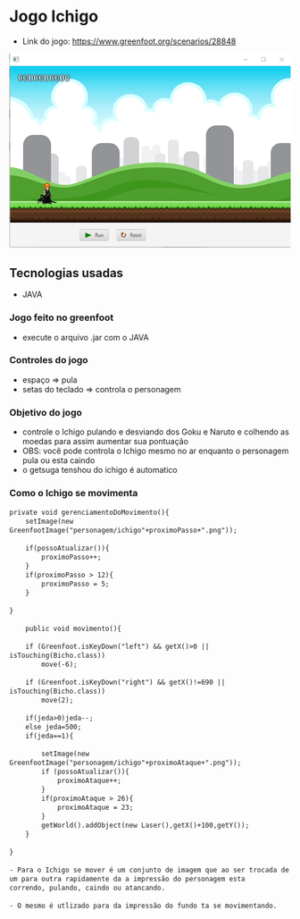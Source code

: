 # Jogo Ichigo

 - Link do jogo: https://www.greenfoot.org/scenarios/28848

![imagem of result](https://github.com/WellysonM/Jogo-Ichigo/blob/master/jogo.PNG?raw=true)

## Tecnologias usadas

- JAVA

### Jogo feito no greenfoot

- execute o arquivo .jar com o JAVA

### Controles do jogo

- espaço => pula 
- setas do teclado => controla o personagem

### Objetivo do jogo

- controle o Ichigo pulando e desviando dos Goku e Naruto e colhendo as moedas para assim aumentar sua pontuação
- OBS: você pode controla o Ichigo mesmo no ar enquanto o personagem pula ou esta caindo 
- o getsuga tenshou do ichigo é automatico 

### Como o Ichigo se movimenta

    private void gerenciamentoDoMovimento(){
        setImage(new GreenfootImage("personagem/ichigo"+proximoPasso+".png"));

        if(possoAtualizar()){
            proximoPasso++;
        }
        if(proximoPasso > 12){
            proximoPasso = 5;
        }

    }
    
        public void movimento(){

        if (Greenfoot.isKeyDown("left") && getX()>0 || isTouching(Bicho.class))
            move(-6);

        if (Greenfoot.isKeyDown("right") && getX()!=690 || isTouching(Bicho.class))
            move(2);

        if(jeda>0)jeda--;
        else jeda=500;
        if(jeda==1){

            setImage(new GreenfootImage("personagem/ichigo"+proximoAtaque+".png"));
            if (possoAtualizar()){
                proximoAtaque++;
            }
            if(proximoAtaque > 26){
                proximoAtaque = 23;
            }
            getWorld().addObject(new Laser(),getX()+100,getY());
        }

    }
    
    - Para o Ichigo se mover é um conjunto de imagem que ao ser trocada de um para outra rapidamente da a impressão do personagem esta
    correndo, pulando, caindo ou atancando.
    
    - O mesmo é utlizado para da impressão do fundo ta se movimentando.
